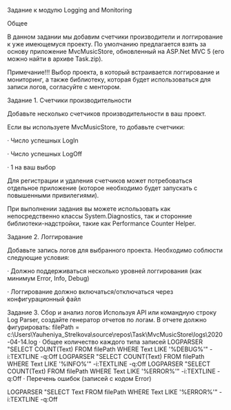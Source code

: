 Задание к модулю Logging and Monitoring

Общее

В данном задании мы добавим счетчики производители и логгирование к уже имеющемуся проекту. По умолчанию предлагается взять за основу приложение MvcMusicStore, обновленный на ASP.Net MVC 5 (его можно найти в архиве Task.zip).

Примечание!!! Выбор проекта, в который встраивается логгирование и мониторинг, а также библиотеку, которая будет использоваться для записи логов, согласуйте с ментором.

Задание 1. Счетчики производительности

Добавьте несколько счетчиков производительности в ваш проект.

Если вы используете MvcMusicStore, то добавьте счетчики:

· Число успешных LogIn

· Число успешных LogOff

· 1 на ваш выбор

Для регистрации и удаления счетчиков может потребоваться отдельное приложение (которое необходимо будет запускать с повышенными привилегиями).

При выполнении задания вы можете использовать как непосредственно классы System.Diagnostics, так и сторонние библиотеки-надстройки, такие как Performance Counter Helper.

Задание 2. Логгирование

Добавьте запись логов для выбранного проекта. Необходимо соблюсти следующие условия:

· Должно поддерживаться несколько уровней логгирования (как минимум Error, Info, Debug)

· Логгирование должно включаться/отключаться через конфигурационный файл

Задание 3. Сбор и анализ логов Используя API или командную строку Log Parser, создайте генератор отчетов по логам. В отчете должно фигурировать:
filePath = c:\Users\Yauheniya_Strelkova\source\repos\Task\MvcMusicStore\logs\2020-04-14.log
· Общее количество каждого типа записей
LOGPARSER "SELECT COUNT(Text) FROM filePath WHERE Text LIKE '%DEBUG%'" -i:TEXTLINE -q:Off
LOGPARSER "SELECT COUNT(Text) FROM filePath WHERE Text LIKE '%INFO%'" -i:TEXTLINE -q:Off
LOGPARSER "SELECT COUNT(Text) FROM filePath WHERE Text LIKE '%ERROR%'" -i:TEXTLINE -q:Off
· Перечень ошибок (записей с кодом Error)

LOGPARSER "SELECT Text FROM filePath WHERE Text LIKE '%ERROR%'" -i:TEXTLINE -q:Off

